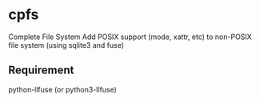 cpfs
============

Complete File System
Add POSIX support (mode, xattr, etc) to non-POSIX file system (using sqlite3 and fuse)

Requirement
------------
python-llfuse (or python3-llfuse)
